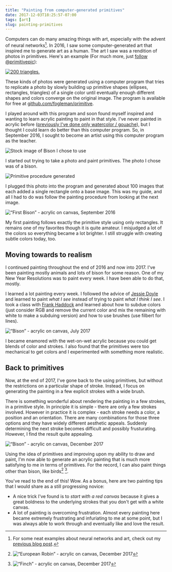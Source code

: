 ```yaml
---
title: "Painting from computer-generated primitives"
date: 2017-12-03T18:25:57-07:00
tags: [art]
slug: painting-primitives
---
```


Computers can do many amazing things with art, especially with the advent of neural networks[^deep]. In 2016, I saw some computer-generated art that inspired me to generate art as a human. The art I saw was a rendition of photos in primitives. Here's an example (For much more, just [follow @primitivepic](https://twitter.com/PrimitivePic)):

[![200 triangles.](/img/bird_primitive.jpg)](https://twitter.com/PrimitivePic/status/938243428130926593)

These kinds of photos were generated using a computer program that tries to replicate a photo by slowly building up primitive shapes (ellipses, rectangles, triangles) of a single color until eventually enough different shapes and colors converge on the original image. The program is available for free at [github.com/fogleman/primitive](https://github.com/fogleman/primitive).

I played around with this program and soon found myself inspired and wanting to learn acrylic painting to paint in that style. I've never painted in acrylic before ([previously I've done only watercolor / gouache](/watercolor)),  but I thought I could learn do better than this computer program. So, in September 2016, I sought to become an artist using this computer program as the teacher. 


![Stock image of Bison I chose to use](/img/bison_sergioboccardo_shutterstock3.jpg)

I started out trying to take a photo and paint primitives. The photo I chose was of a bison.

![Primitive procedure generated](/img/bison_primitives.gif)

I plugged this photo into the program and generated about 100 images that each added a single rectangle onto a base image. This was my guide, and all I had to do was follow the painting procedure from looking at the next image.


![“First Bison” - acrylic on canvas, September 2016](/img/bison20160926.jpg)


My first painting follows exactly the primitive style using only rectangles. It remains one of my favorites though it is quite amateur. I misjudged a lot of the colors so everything became a lot brighter. I still struggle with creating subtle colors today, too.

## Moving towards to realism 

I continued painting throughout the end of 2016 and now into 2017. I've been painting mostly animals and lots of bison for some reason. One of my New Year Resolutions was to paint every week. I have been able to do that, mostly. 

I learned a lot painting every week. I followed the advice of [Jessie Doyle](https://www.jessiedoyleart.com/) and learned to paint *what I see* instead of trying to paint *what I think I see*. I took a class with [Frank Haddock](http://www.frankhaddock.com/Home.html) and learned about how to subdue colors (just consider RGB and remove the current color and mix the remaining with white to make a subduing version) and how to use brushes (use filbert for lines).

![“Bison” - acrylic on canvas, July 2017](/img/bison20170701.jpg)

I became enamored with the wet-on-wet acrylic because you could get blends of color and strokes. I also found that the primitives were too mechanical to get colors and I experimented with something more realistic.



## Back to primitives

Now, at the end of 2017, I've gone back to the using primitives, but without the restrictions on a particular shape of stroke. Instead, I focus on generating the painting in a few explicit strokes with a wide brush.

There is something wonderful about rendering the painting in a few strokes, in a primitive style. In principle it is simple - there are only a few strokes involved. However in practice it is complex - each stroke needs a color, a position and an orientation. There are many combinations for those three options and they have widely different aesthetic appeals. Suddenly determining the next stroke becomes difficult and possibly frusturating.  However, I find the result quite appealing.

![“Bison” - acrylic on canvas, December 2017](/img/bison20171202.jpg)

Using the idea of primitives and improving upon my ability to draw and paint, I'm now able to generate an acrylic painting that is much more satisfying to me in terms of primitives. For the record, I can also paint things other than bison, like birds[^bird] [^bird2].

You've read to the end of this! Wow. As a bonus, here are two painting tips that I would share as a still progressing novice:

- A nice trick I've found is to *start with a red canvas* because it gives a great boldness to the underlying strokes that you don't get with a white canvas.
- A lot of painting is overcoming frustration. Almost every painting here became extremely frustrating and infuriating to me at some point, but I was always able to work through and eventually like and love the result.



[^deep]: For some neat examples about neural networks and art, check out my [previous blog post](/watercolor/).

[^bird]: ![“European Robin” - acrylic on canvas, December 2017](/img/robin20171203.jpg) 

[^bird2]: ![“Finch” - acrylic on canvas, December 2017](/img/finch20171201.jpg)



